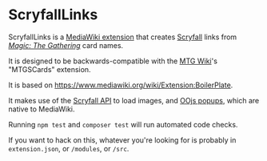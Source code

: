 # ScryfallLinks

ScryfallLinks is a [MediaWiki extension](https://www.mediawiki.org/wiki/Manual:Extensions) that creates [Scryfall](https://scryfall.com/) links from [*Magic: The Gathering*](https://magic.wizards.com/) card names.

It is designed to be backwards-compatible with the [MTG Wiki](https://mtg.gamepedia.com)'s "MTGSCards" extension.

It is based on https://www.mediawiki.org/wiki/Extension:BoilerPlate.

It makes use of the [Scryfall API](https://scryfall.com/docs/api/images) to load images, and [OOjs popups](https://doc.wikimedia.org/oojs-ui/master/js/#!/api/OO.ui.PopupWidget), which are native to MediaWiki.

Running `npm test` and `composer test` will run automated code checks.

If you want to hack on this, whatever you're looking for is probably in `extension.json`, or `/modules`, or `/src`.
